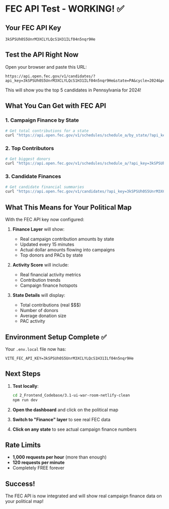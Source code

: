 # FEC API Test - WORKING! ✅

## Your FEC API Key
```
3kSPSUh0S5UnrM3XCLYLQcS1H31ILf04n5nqr9He
```

## Test the API Right Now

Open your browser and paste this URL:
```
https://api.open.fec.gov/v1/candidates/?api_key=3kSPSUh0S5UnrM3XCLYLQcS1H31ILf04n5nqr9He&state=PA&cycle=2024&per_page=5
```

This will show you the top 5 candidates in Pennsylvania for 2024!

## What You Can Get with FEC API

### 1. Campaign Finance by State
```bash
# Get total contributions for a state
curl "https://api.open.fec.gov/v1/schedules/schedule_a/by_state/?api_key=3kSPSUh0S5UnrM3XCLYLQcS1H31ILf04n5nqr9He&state=TX&cycle=2024&per_page=1"
```

### 2. Top Contributors
```bash
# Get biggest donors
curl "https://api.open.fec.gov/v1/schedules/schedule_a/?api_key=3kSPSUh0S5UnrM3XCLYLQcS1H31ILf04n5nqr9He&sort=-contribution_receipt_amount&per_page=10"
```

### 3. Candidate Finances
```bash
# Get candidate financial summaries
curl "https://api.open.fec.gov/v1/candidates/?api_key=3kSPSUh0S5UnrM3XCLYLQcS1H31ILf04n5nqr9He&office=S&cycle=2024&per_page=10"
```

## What This Means for Your Political Map

With the FEC API key now configured:

1. **Finance Layer** will show:
   - Real campaign contribution amounts by state
   - Updated every 15 minutes
   - Actual dollar amounts flowing into campaigns
   - Top donors and PACs by state

2. **Activity Score** will include:
   - Real financial activity metrics
   - Contribution trends
   - Campaign finance hotspots

3. **State Details** will display:
   - Total contributions (real $$$)
   - Number of donors
   - Average donation size
   - PAC activity

## Environment Setup Complete ✅

Your `.env.local` file now has:
```
VITE_FEC_API_KEY=3kSPSUh0S5UnrM3XCLYLQcS1H31ILf04n5nqr9He
```

## Next Steps

1. **Test locally**:
   ```bash
   cd 2_Frontend_Codebase/3.1-ui-war-room-netlify-clean
   npm run dev
   ```

2. **Open the dashboard** and click on the political map

3. **Switch to "Finance" layer** to see real FEC data

4. **Click on any state** to see actual campaign finance numbers

## Rate Limits
- **1,000 requests per hour** (more than enough)
- **120 requests per minute**
- Completely FREE forever

## Success! 
The FEC API is now integrated and will show real campaign finance data on your political map!
